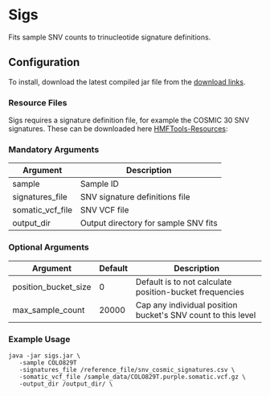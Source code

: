# Sigs
Fits sample SNV counts to trinucleotide signature definitions.

## Configuration

To install, download the latest compiled jar file from the [download links](#version-history-and-download-links). 

### Resource Files
Sigs requires a signature definition file, for example the COSMIC 30 SNV signatures. 
These can be downloaded here [HMFTools-Resources](https://resources.hartwigmedicalfoundation.nl/):

### Mandatory Arguments

Argument | Description 
---|---
sample | Sample ID
signatures_file | SNV signature definitions file
somatic_vcf_file | SNV VCF file
output_dir | Output directory for sample SNV fits

### Optional Arguments

Argument | Default | Description 
---|---|---
position_bucket_size | 0 | Default is to not calculate position-bucket frequencies
max_sample_count | 20000 | Cap any individual position bucket's SNV count to this level 

### Example Usage

```
java -jar sigs.jar \
   -sample COLO829T 
   -signatures_file /reference_file/snv_cosmic_signatures.csv \
   -somatic_vcf_file /sample_data/COLO829T.purple.somatic.vcf.gz \
   -output_dir /output_dir/ \
```
